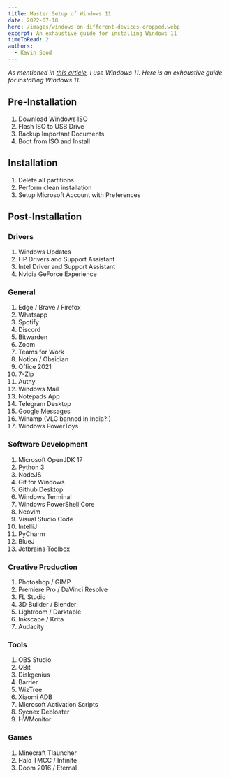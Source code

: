 ```yaml
---
title: Master Setup of Windows 11 
date: 2022-07-18
hero: /images/windows-on-different-devices-cropped.webp
excerpt: An exhaustive guide for installing Windows 11
timeToRead: 2
authors:
  - Kavin Sood
---
```


_As mentioned in [this article](https://www.kavinsood.com/post/2022-07-13-my-setup/), I use Windows 11. Here is an exhaustive guide for installing Windows 11._

## Pre-Installation

1. Download Windows ISO
2. Flash ISO to USB Drive
3. Backup Important Documents
4. Boot from ISO and Install

## Installation

1. Delete all partitions
2. Perform clean installation
3. Setup Microsoft Account with Preferences

## Post-Installation

### Drivers

1. Windows Updates
2. HP Drivers and Support Assistant
3. Intel Driver and Support Assistant
4. Nvidia GeForce Experience

### General

1. Edge / Brave / Firefox
2. Whatsapp
3. Spotify
4. Discord
5. Bitwarden
6. Zoom
7. Teams for Work
8. Notion / Obsidian
9. Office 2021
10. 7-Zip
11. Authy
12. Windows Mail
13. Notepads App
14. Telegram Desktop
15. Google Messages
16. Winamp (VLC banned in India?!)
17. Windows PowerToys

### Software Development

1. Microsoft OpenJDK 17
2. Python 3
3. NodeJS
4. Git for Windows
5. Github Desktop
6. Windows Terminal
7. Windows PowerShell Core
8. Neovim
9. Visual Studio Code
10. IntelliJ
11. PyCharm
12. BlueJ
13. Jetbrains Toolbox

### Creative Production

1. Photoshop / GIMP
2. Premiere Pro / DaVinci Resolve
3. FL Studio
4. 3D Builder / Blender
5. Lightroom / Darktable
6. Inkscape / Krita
7. Audacity

### Tools

1. OBS Studio
2. QBit
3. Diskgenius
4. Barrier
5. WizTree
6. Xiaomi ADB
7. Microsoft Activation Scripts
8. Sycnex Debloater
9. HWMonitor

### Games

1. Minecraft Tlauncher
2. Halo TMCC / Infinite
3. Doom 2016 / Eternal
